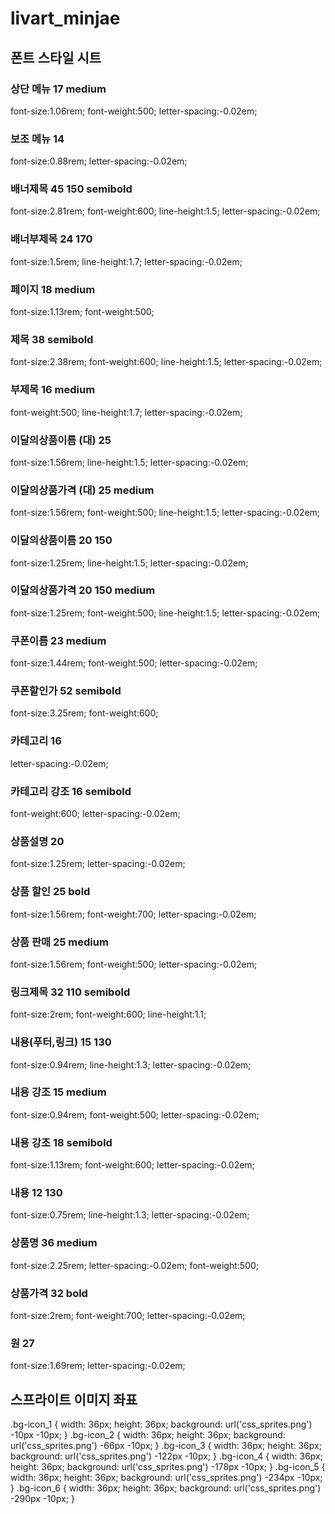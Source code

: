 # livart_minjae
## 폰트 스타일 시트
### 상단 메뉴 17 medium
font-size:1.06rem; font-weight:500; letter-spacing:-0.02em;
### 보조 메뉴 14
font-size:0.88rem; letter-spacing:-0.02em;
### 배너제목 45 150 semibold
font-size:2.81rem; font-weight:600; line-height:1.5; letter-spacing:-0.02em;
### 배너부제목 24 170
font-size:1.5rem; line-height:1.7; letter-spacing:-0.02em;
### 페이지 18 medium
font-size:1.13rem; font-weight:500;
### 제목 38 semibold
font-size:2.38rem; font-weight:600; line-height:1.5; letter-spacing:-0.02em;
### 부제목 16 medium
font-weight:500; line-height:1.7; letter-spacing:-0.02em;
### 이달의상품이름 (대) 25
font-size:1.56rem; line-height:1.5; letter-spacing:-0.02em;
### 이달의상품가격 (대) 25 medium
font-size:1.56rem; font-weight:500; line-height:1.5; letter-spacing:-0.02em;
### 이달의상품이름 20 150
font-size:1.25rem; line-height:1.5; letter-spacing:-0.02em;
### 이달의상품가격 20 150 medium
font-size:1.25rem; font-weight:500; line-height:1.5; letter-spacing:-0.02em;
### 쿠폰이름 23 medium
font-size:1.44rem; font-weight:500; letter-spacing:-0.02em;
### 쿠폰할인가 52 semibold
font-size:3.25rem; font-weight:600;
### 카테고리 16
letter-spacing:-0.02em;
### 카테고리 강조 16 semibold
font-weight:600; letter-spacing:-0.02em;
### 상품설명 20
font-size:1.25rem; letter-spacing:-0.02em;
### 상품 할인 25 bold
font-size:1.56rem; font-weight:700; letter-spacing:-0.02em;
### 상품 판매 25 medium
font-size:1.56rem; font-weight:500; letter-spacing:-0.02em;
### 링크제목 32 110 semibold
font-size:2rem; font-weight:600; line-height:1.1;
### 내용(푸터,링크) 15 130
font-size:0.94rem; line-height:1.3; letter-spacing:-0.02em;
### 내용 강조 15 medium
font-size:0.94rem; font-weight:500; letter-spacing:-0.02em;
### 내용 강조 18 semibold
font-size:1.13rem; font-weight:600; letter-spacing:-0.02em;
### 내용 12 130
font-size:0.75rem; line-height:1.3; letter-spacing:-0.02em;
### 상품명 36 medium
font-size:2.25rem; letter-spacing:-0.02em; font-weight:500;
### 상품가격 32 bold
font-size:2rem; font-weight:700; letter-spacing:-0.02em;
### 원 27
font-size:1.69rem; letter-spacing:-0.02em;

## 스프라이트 이미지 좌표
.bg-icon_1 {
    width: 36px; height: 36px;
    background: url('css_sprites.png') -10px -10px;
}
.bg-icon_2 {
    width: 36px; height: 36px;
    background: url('css_sprites.png') -66px -10px;
}
.bg-icon_3 {
    width: 36px; height: 36px;
    background: url('css_sprites.png') -122px -10px;
}
.bg-icon_4 {
    width: 36px; height: 36px;
    background: url('css_sprites.png') -178px -10px;
}
.bg-icon_5 {
    width: 36px; height: 36px;
    background: url('css_sprites.png') -234px -10px;
}
.bg-icon_6 {
    width: 36px; height: 36px;
    background: url('css_sprites.png') -290px -10px;
}
